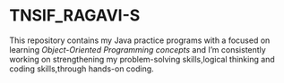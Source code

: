 # TNSIF_RAGAVI-S

This repository contains my Java practice programs with a focused on learning *Object-Oriented Programming concepts* and
I’m consistently working on strengthening my problem-solving skills,logical thinking and coding skills,through hands-on coding.
